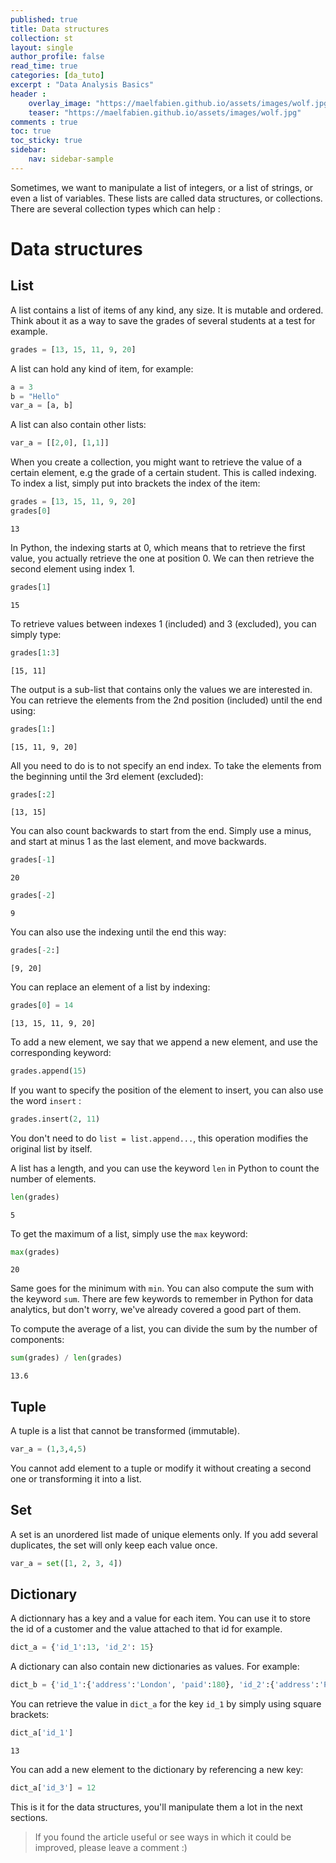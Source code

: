 ```yaml
---
published: true
title: Data structures
collection: st
layout: single
author_profile: false
read_time: true
categories: [da_tuto]
excerpt : "Data Analysis Basics"
header :
    overlay_image: "https://maelfabien.github.io/assets/images/wolf.jpg"
    teaser: "https://maelfabien.github.io/assets/images/wolf.jpg"
comments : true
toc: true
toc_sticky: true
sidebar:
    nav: sidebar-sample
---
```


<script type="text/javascript" async
src="https://cdn.mathjax.org/mathjax/latest/MathJax.js?config=TeX-MML-AM_CHTML">
</script>

Sometimes, we want to manipulate a list of integers, or a list of strings, or even a list of variables. These lists are called data structures, or collections. There are several collection types which can help :

# Data structures

## List

A list contains a list of items of any kind, any size. It is mutable and ordered. Think about it as a way to save the grades of several students at a test for example.

```python 
grades = [13, 15, 11, 9, 20]
```

A list can hold any kind of item, for example:

```python 
a = 3
b = "Hello"
var_a = [a, b]
```

A list can also contain other lists:

```python 
var_a = [[2,0], [1,1]]
```

When you create a collection, you might want to retrieve the value of a certain element, e.g the grade of a certain student. This is called indexing. To index a list, simply put into brackets the index of the item:

```python
grades = [13, 15, 11, 9, 20]
grades[0]
```

```
13
```

In Python, the indexing starts at 0, which means that to retrieve the first value, you actually retrieve the one at position 0. We can then retrieve the second element using index 1.

```python
grades[1]
```

```
15
```

To retrieve values between indexes 1 (included) and 3 (excluded), you can simply type:

```python
grades[1:3]
```

```
[15, 11]
```

The output is a sub-list that contains only the values we are interested in. You can retrieve the elements from the 2nd position (included) until the end using:

```python
grades[1:]
```

```
[15, 11, 9, 20]
```

All you need to do is to not specify an end index. To take the elements from the beginning until the 3rd element (excluded):

```python
grades[:2]
```

```
[13, 15]
```

You can also count backwards to start from the end. Simply use a minus, and start at minus 1 as the last element, and move backwards.

```python
grades[-1]
```

```
20
```

```python
grades[-2]
```

```
9
```

You can also use the indexing until the end this way:

```python
grades[-2:]
```

```
[9, 20]
```

You can replace an element of a list by indexing:

```python
grades[0] = 14
```

```
[13, 15, 11, 9, 20]
```

To add a new element, we say that we append a new element, and use the corresponding keyword:

```python
grades.append(15)
```

If you want to specify the position of the element to insert, you can also use the word `insert` :

```python
grades.insert(2, 11)
```

You don't need to do `list = list.append...`, this operation modifies the original list by itself.

A list has a length, and you can use the keyword `len` in Python to count the number of elements.

```python
len(grades)
```

```
5
```

To get the maximum of a list, simply use the `max` keyword:

```python
max(grades)
```

```
20
```

Same goes for the minimum with `min`. You can also compute the sum with the keyword `sum`. There are few keywords to remember in Python for data analytics, but don't worry, we've already covered a good part of them.

To compute the average of a list, you can divide the sum by the number of components:

```python
sum(grades) / len(grades)
```

```13.6```

## Tuple

A tuple is a list that cannot be transformed (immutable).

```python 
var_a = (1,3,4,5)
```

You cannot add element to a tuple or modify it without creating a second one or transforming it into a list.

## Set

A set is an unordered list made of unique elements only. If you add several duplicates, the set will only keep each value once.

```python
var_a = set([1, 2, 3, 4])
```

## Dictionary

A dictionnary has a key and a value for each item. You can use it to store the id of a customer and the value attached to that id for example.

```python 
dict_a = {'id_1':13, 'id_2': 15}
```

A dictionary can also contain new dictionaries as values. For example:

```python 
dict_b = {'id_1':{'address':'London', 'paid':180}, 'id_2':{'address':'Paris', 'paid':220}}
```

You can retrieve the value in `dict_a` for the key `id_1` by simply using square brackets:

```python
dict_a['id_1']
```

```
13
```

You can add a new element to the dictionary by referencing a new key:

```python
dict_a['id_3'] = 12
```

This is it for the data structures, you'll manipulate them a lot in the next sections.

> If you found the article useful or see ways in which it could be improved, please leave a comment :)